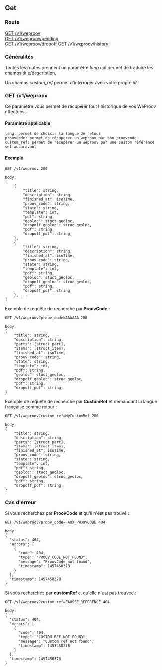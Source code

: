 ## Get

### Route
[GET /v1/weproov](#get-v1weproov)  
[GET /v1/weproov/pending]()  
[GET /v1/weproov/dropoff]() 
[GET /v1/weproov/history]()  

### Généralités

Toutes les routes prennent un paramètre *lang* qui permet de traduire les champs title/description.

Un champs *custom_ref* permet d'interroger avec votre propre *id*.

### GET /v1/weproov

Ce paramètre vous permet de récupérer tout l'historique de vos WeProov effectués. 

#### Paramètre applicable

```
lang: permet de choisir la langue de retour 
proovcode: permet de récuperer un weproov par son proovcode
custom_ref: permet de recuperer un weproov par une custom référence set auparavant
```

#### Exemple

```
GET /v1/weproov 200

body:
[
	{
		"title": string,
		"description": string,
		"finished_at": isoTime,
		"proov_code": string,
		"state": string,
		"template": int,
		"pdf": string,
		"geoloc": stuct_geoloc,
		"dropoff_geoloc": struc_geoloc,
		"pdf": string,
		"dropoff_pdf": string,
	},
	{
		"title": string,
		"description": string,
		"finished_at": isoTime,
		"proov_code": string,
		"state": string,
		"template": int,
		"pdf": string,
		"geoloc": stuct_geoloc,
		"dropoff_geoloc": struc_geoloc,
		"pdf": string,
		"dropoff_pdf": string,
	}, ...
]
```

Exemple de requête de recherche par **ProovCode** :

```
GET /v1/weproov?proov_code=AAAAAA 200

body:
{
	"title": string,
	"description": string,
	"parts": [struct_part],
	"items": [struct_item],
	"finished_at": isoTime,
	"proov_code": string,
	"state": string,
	"template": int,
	"pdf": string,
	"geoloc": stuct_geoloc,
	"dropoff_geoloc": struc_geoloc,
	"pdf": string,
	"dropoff_pdf": string,
}
```

Exemple de requête de recherche par **CustomRef** et demandant la langue française comme retour :

```
GET /v1/weproov?custom_ref=MyCustomRef 200

body:
{
	"title": string,
	"description": string,
	"parts": [struct_part],
	"items": [struct_item],
	"finished_at": isoTime,
	"proov_code": string,
	"state": string,
	"template": int,
	"pdf": string,
	"geoloc": stuct_geoloc,
	"dropoff_geoloc": struc_geoloc,
	"pdf": string,
	"dropoff_pdf": string,
}
```

### Cas d'erreur

Si vous recherchez par **ProovCode** et qu'il n'est pas trouvé : 

```
GET /v1/weproov?proov_code=FAUX_PROOVCODE 404

body:
{
  "status": 404,
  "errors": [
    {
      "code": 404,
      "type": "PROOV_CODE_NOT_FOUND",
      "message": "ProovCode not found",
      "timestamp": 1457450378
    }
  ],
  "timestamp": 1457450378
}
```

Si vous recherchez par **customRef** et qu'elle n'est pas trouvée : 

```
GET /v1/weproov?custom_ref=FAUSSE_REFERENCE 404

body:
{
  "status": 404,
  "errors": [
    {
      "code": 404,
      "type": "CUSTOM_REF_NOT_FOUND",
      "message": "Custom ref not found",
      "timestamp": 1457450378
    }
  ],
  "timestamp": 1457450378
}
```
